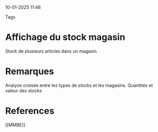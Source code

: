 10-01-2025 11:46

Tags 

# Affichage du stock magasin

Stock de plusieurs articles dans un magasin
# Remarques

Analyse croisée entre les types de stocks et les magasins. Quantités et valeur des stocks
# References
[[MMBE]]